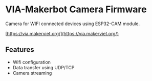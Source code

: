 # VIA-Makerbot Camera Firmware

Camera for WIFI connected devices using ESP32-CAM module.

[https://via.makerviet.org/](https://via.makerviet.org/)
## Features

- Wifi configuration
- Data transfer using UDP/TCP
- Camera streaming